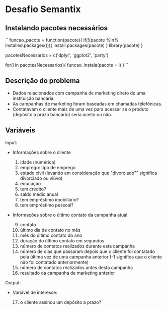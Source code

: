 # Desafio Semantix 

## Instalando pacotes necessários 

`` funcao_pacote = function(pacote){
if(!(pacote %in% installed.packages())){ 
  install.packages(pacote)
}
  library(pacote)
}
  
pacotesNecessarios = c('dplyr', 'ggplot2', 'party')

for(i in pacotesNecessarios){
  funcao_instala(pacote = i)
} ``


## Descrição do problema

+ Dados relacionados com campanha de marketing direto de uma instituição bancária. 
+ As campanhas de marketing foram baseadas em chamadas telefônicas.
+ Contatavam o cliente mais de uma vez para acessar se o produto (depósito a prazo bancário) seria aceito ou não.

## Variáveis

Input: 
  
  + Informações sobre o cliente
   
    1. idade (numérica)
    2. emprego: tipo de emprego
    3. estado civil (levando em consideração que "divorciado"" significa divorciado ou viúvo)
    4. educação
    5. tem crédito?
    6. saldo médio anual 
    7. tem empréstimo imobiliário? 
    8. tem empréstimo pessoal?
  
  + Informações sobre o último contato da campanha atual: 
   
    9. contato
    10. último dia de contato no mês
    11. mês do último contato do ano 
    12. duração do último contato em segundos
    13. número de contatos realizados durante esta campanha
    14. número de dias que passaram depois que o cliente foi contatado pela última vez de uma campanha anterior (-1 significa que o cliente não foi contatado anteriormente)
    15. número de contatos realizados antes desta campanha
    16. resultado da campanha de marketing anterior
    
Output: 
  
  + Variável de interesse: 
  
    17. o cliente assinou um depósito a prazo?
  

